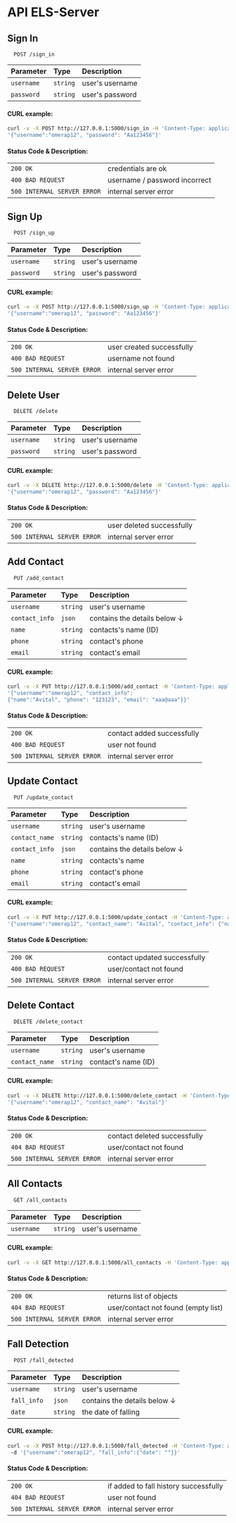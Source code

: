 
# API ELS-Server

## Sign In

```http
  POST /sign_in
```

| Parameter | Type     | Description                |
| :-------- | :------- | :------------------------- |
| `username` | `string` |user's username |
| `password` | `string` |user's password |


#### CURL example:
```bash
curl -v -X POST http://127.0.0.1:5000/sign_in -H 'Content-Type: application/json' -d 
'{"username":"omerap12", "password": "Aa123456"}'
```

#### Status Code & Description:
|  |                |
| :-------- | :------------------------- |
| `200 OK` | credentials are ok |
| `400 BAD REQUEST` | username / password incorrect |
| `500 INTERNAL SERVER ERROR` | internal server error |



## Sign Up

```http
  POST /sign_up
```

| Parameter | Type     | Description                |
| :-------- | :------- | :------------------------- |
| `username` | `string` |user's username |
| `password` | `string` |user's password |


#### CURL example:
```bash
curl -v -X POST http://127.0.0.1:5000/sign_up -H 'Content-Type: application/json' -d 
'{"username":"omerap12", "password": "Aa123456"}'
```

#### Status Code & Description:
|  |                |
| :-------- | :------------------------- |
| `200 OK` | user created successfully |
| `400 BAD REQUEST` | username not found |
| `500 INTERNAL SERVER ERROR` | internal server error |


## Delete User

```http
  DELETE /delete
```

| Parameter | Type     | Description                |
| :-------- | :------- | :------------------------- |
| `username` | `string` |user's username |
| `password` | `string` |user's password |


#### CURL example:
```bash
curl -v -X DELETE http://127.0.0.1:5000/delete -H 'Content-Type: application/json' -d 
'{"username":"omerap12", "password": "Aa123456"}'
```

#### Status Code & Description:
|  |                |
| :-------- | :------------------------- |
| `200 OK` |  user deleted successfully |
| `500 INTERNAL SERVER ERROR` | internal server error |


## Add Contact

```http
  PUT /add_contact
```

| Parameter | Type     | Description                |
| :-------- | :------- | :------------------------- |
| `username` | `string` |user's username |
| `contact_info` | `json` | contains the details below ↓ |
| `name` | `string` |contacts's name (ID) |
| `phone` | `string` |contact's phone |
| `email` | `string` |contact's email |


#### CURL example:
```bash
curl -v -X PUT http://127.0.0.1:5000/add_contact -H 'Content-Type: application/json' -d 
'{"username":"omerap12", "contact_info": 
{"name":"Avital", "phone": "123123", "email": "aaa@aaa"}}'
```

#### Status Code & Description:
|  |                |
| :-------- | :------------------------- |
| `200 OK` |  contact added successfully |
| `400 BAD REQUEST` |  user not found |
| `500 INTERNAL SERVER ERROR` | internal server error |


## Update Contact

```http
  PUT /update_contact
```

| Parameter | Type     | Description                |
| :-------- | :------- | :------------------------- |
| `username` | `string` |user's username |
| `contact_name` | `string` |contacts's name (ID) |
| `contact_info` | `json` | contains the details below ↓ |
| `name` | `string` |contacts's name |
| `phone` | `string` |contact's phone |
| `email` | `string` |contact's email |


#### CURL example:
```bash
curl -v -X PUT http://127.0.0.1:5000/update_contact -H 'Content-Type: application/json' -d 
'{"username":"omerap12", "contact_name": "Avital", "contact_info": {"name":"Avital", "phone": "777", "email":"aaa@aaa"}}'
```

#### Status Code & Description:
|  |                |
| :-------- | :------------------------- |
| `200 OK` |  contact updated successfully |
| `400 BAD REQUEST` |  user/contact not found |
| `500 INTERNAL SERVER ERROR` | internal server error |


## Delete Contact

```http
  DELETE /delete_contact
```

| Parameter | Type     | Description                |
| :-------- | :------- | :------------------------- |
| `username` | `string` |user's username |
| `contact_name` | `string` | contact's name (ID) |


#### CURL example:
```bash
curl -v -X DELETE http://127.0.0.1:5000/delete_contact -H 'Content-Type: application/json' -d 
'{"username":"omerap12", "contact_name": "Avital"}'
```

#### Status Code & Description:
|  |                |
| :-------- | :------------------------- |
| `200 OK` |  contact deleted successfully |
| `404 BAD REQUEST` |  user/contact not found |
| `500 INTERNAL SERVER ERROR` | internal server error |


## All Contacts

```http
  GET /all_contacts
```

| Parameter | Type     | Description                |
| :-------- | :------- | :------------------------- |
| `username` | `string` |user's username |


#### CURL example:
```bash
curl -v -X GET http://127.0.0.1:5000/all_contacts -H 'Content-Type: application/json' -d '{"username":"omerap12"}'
```

#### Status Code & Description:
|  |                |
| :-------- | :------------------------- |
| `200 OK` |  returns list of objects |
| `404 BAD REQUEST` |  user/contact not found (empty list)|
| `500 INTERNAL SERVER ERROR` | internal server error |


## Fall Detection

```http
  POST /fall_detected
```

| Parameter | Type     | Description                |
| :-------- | :------- | :------------------------- |
| `username` | `string` |user's username |
| `fall_info` | `json` |contains the details below ↓ |
| `date` | `string` | the date of falling |


#### CURL example:
```bash
curl -v -X POST http://127.0.0.1:5000/fall_detected -H 'Content-Type: application/json'
 -d '{"username":"omerap12", "fall_info":{"date": ""}}'
```

#### Status Code & Description:
|  |                |
| :-------- | :------------------------- |
| `200 OK` |  if added to fall history successfully |
| `404 BAD REQUEST` |  user not found |
| `500 INTERNAL SERVER ERROR` | internal server error |
